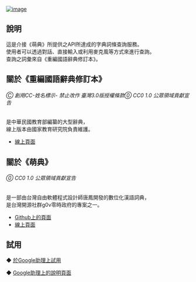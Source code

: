  [![image](https://lh3.googleusercontent.com/b5mi7bsFMvz5vbzdQYkGvRTCZQlwgCOvIlmNAds6dvjuLGwC-gzhYDMowSi7_e4OR1o9fY0ecBY=s81)](https://assistant.google.com/services/a/uid/0000008d7409cb2a)
  
說明
-------
  這是介接《萌典》所提供之API所達成的字典詞條查詢服務。  
  使用者可以透過對話、直接輸入或利用麥克風等方式來進行查詢。  
  查詢之詞彙來自《重編國語辭典修訂本》。  

## 關於《重編國語辭典修訂本》
###### Ⓒ 創用CC-姓名標示- 禁止改作 臺灣3.0版授權條款⓪ CC0 1.0 公眾領域貢獻宣告  
 
是中華民國教育部編纂的大型辭典，  
線上版本由國家教育研究院負責維護。

*  [線上頁面](http://dict.revised.moe.edu.tw/cbdic/)

## 關於《萌典》 
###### ⓪ CC0 1.0 公眾領域貢獻宣告  

是一部由台灣自由軟體程式設計師唐鳳開發的數位化漢語詞典，  
是台灣開源社群g0v零時政府的專案之一。
* [Github上的頁面](https://github.com/g0v/moedict-webkit)  
* [線上頁面](https://www.moedict.tw)  


試用
------- 
◆ [於Google助理上試用](https://assistant.google.com/services/invoke/uid/0000008d7409cb2a)
  
◆ [Google助理上的說明頁面](https://assistant.google.com/services/a/uid/0000008d7409cb2a)
